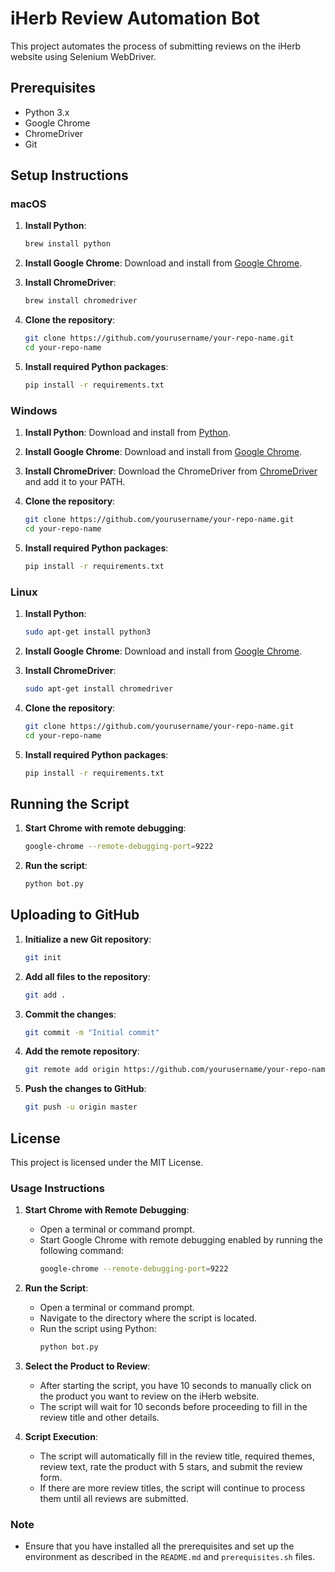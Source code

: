 # iHerb Review Automation Bot

This project automates the process of submitting reviews on the iHerb website using Selenium WebDriver.

## Prerequisites

- Python 3.x
- Google Chrome
- ChromeDriver
- Git

## Setup Instructions

### macOS

1. **Install Python**:
    ```sh
    brew install python
    ```

2. **Install Google Chrome**:
    Download and install from [Google Chrome](https://www.google.com/chrome/).

3. **Install ChromeDriver**:
    ```sh
    brew install chromedriver
    ```

4. **Clone the repository**:
    ```sh
    git clone https://github.com/yourusername/your-repo-name.git
    cd your-repo-name
    ```

5. **Install required Python packages**:
    ```sh
    pip install -r requirements.txt
    ```

### Windows

1. **Install Python**:
    Download and install from [Python](https://www.python.org/downloads/).

2. **Install Google Chrome**:
    Download and install from [Google Chrome](https://www.google.com/chrome/).

3. **Install ChromeDriver**:
    Download the ChromeDriver from [ChromeDriver](https://sites.google.com/a/chromium.org/chromedriver/downloads) and add it to your PATH.

4. **Clone the repository**:
    ```sh
    git clone https://github.com/yourusername/your-repo-name.git
    cd your-repo-name
    ```

5. **Install required Python packages**:
    ```sh
    pip install -r requirements.txt
    ```

### Linux

1. **Install Python**:
    ```sh
    sudo apt-get install python3
    ```

2. **Install Google Chrome**:
    Download and install from [Google Chrome](https://www.google.com/chrome/).

3. **Install ChromeDriver**:
    ```sh
    sudo apt-get install chromedriver
    ```

4. **Clone the repository**:
    ```sh
    git clone https://github.com/yourusername/your-repo-name.git
    cd your-repo-name
    ```

5. **Install required Python packages**:
    ```sh
    pip install -r requirements.txt
    ```

## Running the Script

1. **Start Chrome with remote debugging**:
    ```sh
    google-chrome --remote-debugging-port=9222
    ```

2. **Run the script**:
    ```sh
    python bot.py
    ```

## Uploading to GitHub

1. **Initialize a new Git repository**:
    ```sh
    git init
    ```

2. **Add all files to the repository**:
    ```sh
    git add .
    ```

3. **Commit the changes**:
    ```sh
    git commit -m "Initial commit"
    ```

4. **Add the remote repository**:
    ```sh
    git remote add origin https://github.com/yourusername/your-repo-name.git
    ```

5. **Push the changes to GitHub**:
    ```sh
    git push -u origin master
    ```

## License

This project is licensed under the MIT License.


### Usage Instructions

1. **Start Chrome with Remote Debugging**:
    - Open a terminal or command prompt.
    - Start Google Chrome with remote debugging enabled by running the following command:
      ```sh
      google-chrome --remote-debugging-port=9222
      ```

2. **Run the Script**:
    - Open a terminal or command prompt.
    - Navigate to the directory where the script is located.
    - Run the script using Python:
      ```sh
      python bot.py
      ```

3. **Select the Product to Review**:
    - After starting the script, you have 10 seconds to manually click on the product you want to review on the iHerb website.
    - The script will wait for 10 seconds before proceeding to fill in the review title and other details.

4. **Script Execution**:
    - The script will automatically fill in the review title, required themes, review text, rate the product with 5 stars, and submit the review form.
    - If there are more review titles, the script will continue to process them until all reviews are submitted.

### Note
- Ensure that you have installed all the prerequisites and set up the environment as described in the `README.md` and `prerequisites.sh` files.
